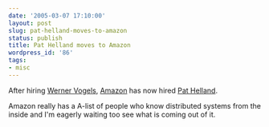 ```yaml
---
date: '2005-03-07 17:10:00'
layout: post
slug: pat-helland-moves-to-amazon
status: publish
title: Pat Helland moves to Amazon
wordpress_id: '86'
tags:
- misc
---
```


After hiring [Werner Vogels](http://weblogs.cs.cornell.edu/AllThingsDistributed/), [Amazon](http://www.amazon.com/) has now hired [Pat Helland](http://blogs.msdn.com/pathelland/).  

Amazon really has a A-list of people who know distributed systems from the inside and I'm eagerly waiting too see what is coming out of it.

